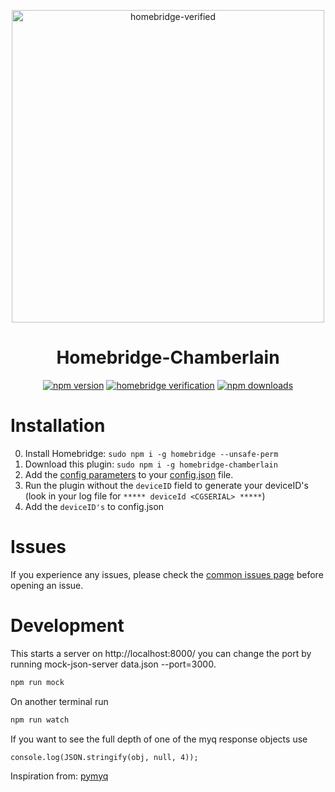 <span align="center">

<a href="https://github.com/iRayanKhan/Assets-Repo/blob/master/Chamberlain-Plugin-Branding.png?raw=true"><img alt="homebridge-verified" src="https://github.com/iRayanKhan/Assets-Repo/blob/master/Chamberlain-Plugin-Branding.png?raw=true" width="500px"></a>

# Homebridge-Chamberlain

<a href="https://www.npmjs.com/package/homebridge-chamberlain"><img title="npm version" src="https://badgen.net/npm/v/homebridge-chamberlain" ></a>
<a href="https://github.com/homebridge/homebridge/wiki/Verified-Plugins"><img title="homebridge verification" src="https://badgen.net/badge/homebridge/verified/purple" ></a>
<a href="https://www.npmjs.com/package/homebridge-chamberlain"><img title="npm downloads" src="https://badgen.net/npm/dt/homebridge-chamberlain" ></a>


</span>



# Installation
0) Install Homebridge:   ```sudo npm i -g homebridge --unsafe-perm```
1) Download this plugin: ```sudo npm i -g homebridge-chamberlain```
2) Add the [config parameters](https://github.com/iRayanKhan/homebridge-chamberlain/blob/master/config-example.MD) to your [config.json](https://github.com/nfarina/homebridge/blob/master/config-sample.json) file.
3) Run the plugin without the ```deviceID``` field to generate your deviceID's (look in your log file for `***** deviceId <CGSERIAL> *****`)
4) Add the ```deviceID's``` to config.json

# Issues
If you experience any issues, please check the [common issues page](https://github.com/iRayanKhan/homebridge-chamberlain/wiki/Common-Issues) before opening an issue.

# Development

This starts a server on http://localhost:8000/ you can change the port by running mock-json-server data.json --port=3000.

```bash
npm run mock
```

On another terminal run

```bash
npm run watch
```

If you want to see the full depth of one of the myq response objects use

`console.log(JSON.stringify(obj, null, 4));`


Inspiration from:
[pymyq](https://github.com/arraylabs/pymyq/blob/master/pymyq/)
